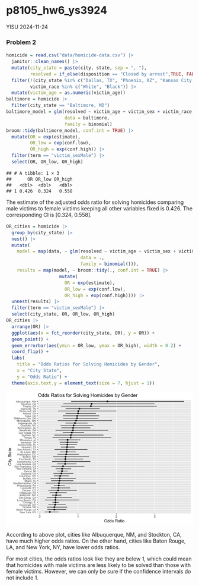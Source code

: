 p8105_hw6_ys3924
================
YISU
2024-11-24

### Problem 2

``` r
homicide = read.csv("data/homicide-data.csv") |>
  janitor::clean_names() |>
  mutate(city_state = paste(city, state, sep = ", "),
         resolved = if_else(disposition == "Closed by arrest",TRUE, FALSE)) |>
  filter(!(city_state %in% c("Dallas, TX", "Phoenix, AZ", "Kansas City, MO", "Tulsa, AL")),
         victim_race %in% c("White", "Black")) |>
  mutate(victim_age = as.numeric(victim_age))
baltimore = homicide |>
  filter(city_state == "Baltimore, MD")
baltimore_model = glm(resolved ~ victim_age + victim_sex + victim_race,
                      data = baltimore,
                      family = binomial)
broom::tidy(baltimore_model, conf.int = TRUE) |>
  mutate(OR = exp(estimate),
         OR_low = exp(conf.low),
         OR_high = exp(conf.high)) |>
  filter(term == "victim_sexMale") |>
  select(OR, OR_low, OR_high)
```

    ## # A tibble: 1 × 3
    ##      OR OR_low OR_high
    ##   <dbl>  <dbl>   <dbl>
    ## 1 0.426  0.324   0.558

The estimate of the adjusted odds ratio for solving homicides comparing
male victims to female victims keeping all other variables fixed is
0.426. The corresponding CI is \[0.324, 0.558\].

``` r
OR_cities = homicide |>
  group_by(city_state) |>
  nest() |>
  mutate(
    model = map(data, ~ glm(resolved ~ victim_age + victim_sex + victim_race, 
                            data = ., 
                            family = binomial())),
    results = map(model, ~ broom::tidy(., conf.int = TRUE) |>
                    mutate(
                      OR = exp(estimate),
                      OR_low = exp(conf.low),
                      OR_high = exp(conf.high)))) |>
  unnest(results) |>
  filter(term == "victim_sexMale") |>
  select(city_state, OR, OR_low, OR_high)
OR_cities |>
  arrange(OR) |>
  ggplot(aes(x = fct_reorder(city_state, OR), y = OR)) +
  geom_point() +
  geom_errorbar(aes(ymin = OR_low, ymax = OR_high), width = 0.2) +
  coord_flip() +
  labs(
    title = "Odds Ratios for Solving Homicides by Gender",
    x = "City State",
    y = "Odds Ratio") +
  theme(axis.text.y = element_text(size = 7, hjust = 1))
```

![](p8105_hw6_ys3924_files/figure-gfm/unnamed-chunk-2-1.png)<!-- -->

According to above plot, cities like Albuquerque, NM, and Stockton, CA,
have much higher odds ratios. On the other hand, cities like Baton
Rouge, LA, and New York, NY, have lower odds ratios.

For most cities, the odds ratios look like they are below 1, which could
mean that homicides with male victims are less likely to be solved than
those with female victims. However, we can only be sure if the
confidence intervals do not include 1.
